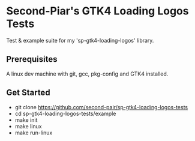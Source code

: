#  Second-Piar's GTK4 Loading Logos Tests
Test & example suite for my 'sp-gtk4-loading-logos' library.

##  Prerequisites
A linux dev machine with git, gcc, pkg-config and GTK4 installed.

##  Get Started
 -  git clone https://github.com/second-pair/sp-gtk4-loading-logos-tests
 -  cd sp-gtk4-loading-logos-tests/example
 -  make init
 -  make linux
 -  make run-linux
